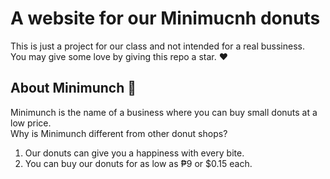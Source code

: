 # A website for our Minimucnh donuts
This is just a project for our class and not intended for a real bussiness.\
You may give some love by giving this repo a star. ❤️
## About Minimunch 🥯
Minimunch is the name of a business where you can buy small donuts at a low price.\
Why is Minimunch different from other donut shops?
1. Our donuts can give you a happiness with every bite.
2. You can buy our donuts for as low as ₱9 or $0.15 each.

